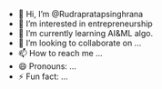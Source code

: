 - 👋 Hi, I’m @Rudrapratapsinghrana
- 👀 I’m interested in entrepreneurship
- 🌱 I’m currently learning AI&ML algo.
- 💞️ I’m looking to collaborate on ...
- 📫 How to reach me ...
- 😄 Pronouns: ...
- ⚡ Fun fact: ...

<!---
Rudrapratapsinghrana/Rudrapratapsinghrana is a ✨ special ✨ repository because its `README.md` (this file) appears on your GitHub profile.
You can click the Preview link to take a look at your changes.
--->
